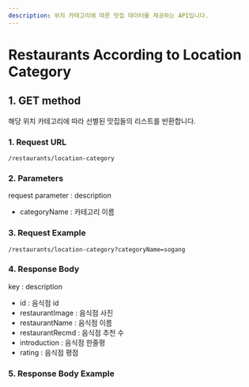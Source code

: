 ```yaml
---
description: 위치 카테고리에 따른 맛집 데이터를 제공하는 API입니다.
---
```


# Restaurants According to Location Category

## 1. GET method

해당 위치 카테고리에 따라 선별된 맛집들의 리스트를 반환합니다.

### 1. Request URL

```
/restaurants/location-category
```

### 2. Parameters

request parameter : description

* categoryName : 카테고리 이름

### 3. Request Example

```
/restaurants/location-category?categoryName=sogang
```

### 4. Response Body

key : description

* id : 음식점 id
* restaurantImage : 음식점 사진
* restaurantName : 음식점 이름
* restaurantRecmd : 음식점 추천 수
* introduction : 음식점 한줄평
* rating : 음식점 평점

### 5. Response Body Example
